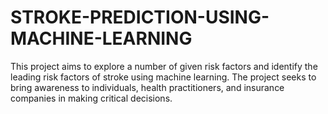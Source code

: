 # STROKE-PREDICTION-USING-MACHINE-LEARNING
This project aims to explore a number of given risk factors and identify the leading risk factors of stroke using machine learning. The project seeks to bring awareness to individuals, health practitioners, and insurance companies in making critical decisions. 
